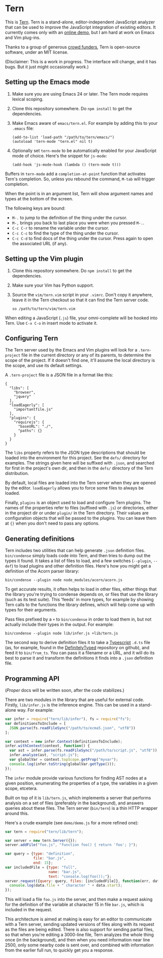 # Tern

This is [Tern][1]. Tern is a stand-alone, editor-independent
JavaScript analyzer that can be used to improve the JavaScript
integration of existing editors. It currently comes only with an
[online demo][1], but I am hard at work on Emacs and Vim plug-ins.

Thanks to a group of generous [crowd funders][2], Tern is open-source
software, under an MIT license.

[1]: http://ternjs.net
[2]: http://www.indiegogo.com/projects/tern-intelligent-javascript-editing

(Disclaimer: This is a work in progress. The interface will change,
and it has bugs. But it just might occasionally work.)

## Setting up the Emacs mode

 1. Make sure you are using Emacs 24 or later. The Tern mode requires
    lexical scoping.

 1. Clone this repository somewhere. Do `npm install` to get the
    dependencies.

 1. Make Emacs aware of `emacs/tern.el`. For example by adding this to
    your `.emacs` file:

        (add-to-list 'load-path "/path/to/tern/emacs/")
        (autoload 'tern-mode "tern.el" nil t)

 1. Optionally set `tern-mode` to be automatically enabled for your
    JavaScript mode of choice. Here's the snippet for `js-mode`:

        (add-hook 'js-mode-hook (lambda () (tern-mode t)))

Buffers in `tern-mode` add a `completion-at-point` function that
activates Tern's completion. So, unless you rebound the command,
`M-tab` will trigger completion.

When the point is in an argument list, Tern will show argument names
and types at the bottom of the screen.

The following keys are bound:

 * `M-.` to jump to the definition of the thing under the cursor.
 * `M-,` brings you back to last place you were when you pressed `M-.`.
 * `C-c C-r` to rename the variable under the cursor.
 * `C-c C-c` to find the type of the thing under the cursor.
 * `C-c C-d` to find docs of the thing under the cursor. Press again to
   open the associated URL (if any).

## Setting up the Vim plugin

 1. Clone this repository somewhere. Do `npm install` to get the
    dependencies.

 1. Make sure your Vim has Python support.

 1. Source the `vim/tern.vim` script in your `.vimrc`. Don't copy it
    anywhere, leave it in the Tern checkout so that it can find the
    Tern server code.
    
        so /path/to/tern/vim/tern.vim

When editing a JavaScript (`.js`) file, your omni-complete will be
hooked into Tern. Use `C-x C-o` in insert mode to activate it.

## Configuring Tern

The Tern server used by the Emacs and Vim plugins will look for a
`.tern-project` file in the current directory or any of its parents,
to determine the scope of the project. If it doesn't find one, it'll
assume the local directory is the scope, and use its default settings.

A `.tern-project` file is a JSON file in a format like this:

    {
      "libs": [
        "browser",
        "jquery"
      ],
      "loadEagerly": [
        "importantfile.js"
      ],
      "plugins": {
        "requirejs": {
          "baseURL": "./",
          "paths": {}
        }
      }
    }

The `libs` property refers to the JSON type descriptions that should
be loaded into the environment for this project. See the `defs/`
directory for examples. The strings given here will be suffixed with
`.json`, and searched for first in the project's own dir, and then in
the `defs/` directory of the Tern distribution.

By default, local files are loaded into the Tern server when they are
opened by the editor. `loadEagerly` allows you to force some files to
always be loaded.

Finally, `plugins` is an object used to load and configure Tern
plugins. The names of the properties refer to files (suffixed with
`.js`) or directories, either in the project dir or under `plugin/` in
the Tern directory. Their values are configuration objects that will
be passed to the plugins. You can leave them at `{}` when you don't
need to pass any options.

## Generating definitions

Tern includes two utilities that can help generate `.json` definition
files. `bin/condense` simply loads code into Tern, and then tries to
dump out the types it found. It takes a list of files to load, and a
few switches (`--plugin`, `--def`) to load plugins and other
definition files. Here's how you might get a definition of the Acorn
parser library:

    bin/condense --plugin node node_modules/acorn/acorn.js

To get accurate results, it often helps to load in other files, either
things that the library you're trying to condense depends on, or files
that use the library (such as its test suite). This 'feeds' in more
types, for example by showing Tern calls to the functions the library
defines, which will help come up with types for their arguments.

Pass files prefixed by a `+` to `bin/condense` in order to load them
in, but not actually include their types in the output. For example:

    bin/condense --plugin node lib/infer.js +lib/tern.js

The second way to derive definition files it to take a [Typescript]
`.d.ts` file (as, for example, found in the [DefinitelyTyped]
repository on github), and feed it to `bin/from_ts`. You can pass it a
filename or a URL, and it will do its best to parse it and transform
the definitions it finds into a `.json` definition file.

[Typescript]: http://www.typescriptlang.org/
[DefinitelyTyped]: https://github.com/borisyankov/DefinitelyTyped

## Programming API

(*Proper* docs will be written soon, after the code stabilizes.)

There are two modules in the library that are useful for external
code. Firstly, `lib/infer.js` is the inference engine. This can be
used in a stand-alone way. For example:

```javascript
var infer = require("tern/lib/infer"), fs = require("fs");
var definitionsToInclude = [
  JSON.parse(fs.readFileSync("/path/to/ecma5.json", "utf8"))
];

var context = new infer.Context(definitionsToInclude);
infer.withContext(context, function() {
  var ast = infer.parse(fs.readFileSync("/path/to/script.js", "utf8"));
  infer.analyze(ast, "script.js");
  var globalVar = context.topScope.getProp("myvar");
  console.log(infer.toString(globalVar.getType()));
});
```

The `infer` module provide various functions for finding AST nodes at
a given position, enumerating the properties of a type, the variables
in a given scope, etcetera.

Built on top of it is `lib/tern.js`, which implements a server that
performs analysis on a set of files (preferably in the background),
and answers queries about these files. The Tern server (`bin/tern`) is
a thin HTTP wrapper around this.

Here's a crude example (see `demo/demo.js` for a more refined one):

```javascript
var tern = require("tern/lib/tern");

var server = new tern.Server({});
server.addFile("foo.js", "function foo() { return 'foo'; }");

var query = {type: "definition",
             file: "bar.js",
             end: 15};
var includedFile = {type: "full",
                    name: "bar.js",
                    text: "console.log(foo());"};
server.request({query: query, files: [includedFile]}, function(err, data) {
  console.log(data.file + " character " + data.start);
});
```

This will load a file `foo.js` into the server, and then make a
request asking for the definition of the variable at character 15 in
file `bar.js`, which is included in the request.

This architecture is aimed at making is easy for an editor to
communicate with a Tern server, sending updated versions of files
along with its request as the files are being edited. There is also
support for sending partial files, so that when you're editing a
3000-line file, Tern analyzes the whole thing once (in the
background), and then when you need information near line 2500, only
some nearby code is sent over, and combined with information from the
earlier full run, to quickly get you a response.
